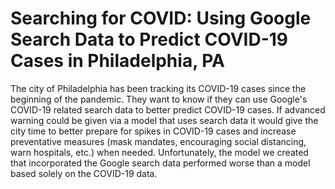 # Searching for COVID: Using Google Search Data to Predict COVID-19 Cases in Philadelphia, PA

The city of Philadelphia has been tracking its COVID-19 cases since the beginning of the pandemic. They want to know if they can use Google's COVID-19 related search data to better predict COVID-19 cases. If advanced warning could be given via a model that uses search data it would give the city time to better prepare for spikes in COVID-19 cases and increase preventative measures (mask mandates, encouraging social distancing, warn hospitals, etc.) when needed.  Unfortunately, the model we created that incorporated the Google search data performed worse than a model based solely on the COVID-19 data. 
